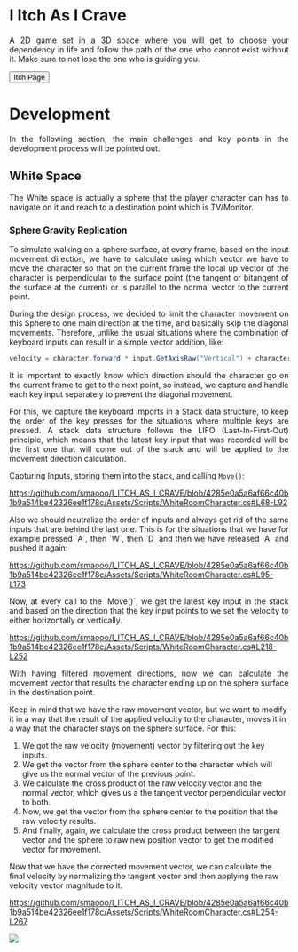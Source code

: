 # I Itch As I Crave

<p style="text-align: justify;">
A 2D game set in a 3D space where you will get to choose your dependency in life and follow the path of the one who cannot exist without it. Make sure to not lose the one who is guiding you.
</p>

<button onclick="https://chronophobia.itch.io/i-itch-as-i-crave">Itch Page</button>


# Development
<p style="text-align: justify;">
    In the following section, the main challenges and key points in the development process will be pointed out.
</p>

## White Space

<p style="text-align: justify;">
    The White space is actually a sphere that the player character can has to navigate on it and reach to a destination point which is TV/Monitor.
</p>

### Sphere Gravity Replication
<div style="text-align: justify;">
<p>
To simulate walking on a sphere surface, at every frame, based on the input movement direction, we have to calculate using which vector we have to move the character so that on the current frame the local up vector of the character is perpendicular to the surface point (the tangent or bitangent of the surface at the current) or is parallel to the normal vector to the current point.
</p>
<p>
During the design process, we decided to limit the character movement on this Sphere to one main direction at the time, and basically skip the diagonal movements.
Therefore, unlike the usual situations where the combination of keyboard inputs can result in a simple vector addition, like:
</p>

<p>

```C#
velocity = character.forward * input.GetAxisRaw("Vertical") + character.right * input.GetAxisRaw("Horizontal");
```
</p>
<p>
It is important to exactly know which direction should the character go on the current frame to get to the next point, so instead, we capture and handle each key input separately to prevent the diagonal movement.
</p>
<p>
For this, we capture the keyboard imports in a Stack data structure, to keep the order of the key presses for the situations where multiple keys are pressed. A stack data structure follows the LIFO (Last-In-First-Out) principle, which means that the latest key input that was recorded will be the first one that will come out of the stack and will be applied to the movement direction calculation.
</p>
    
</div>

Capturing Inputs, storing them into the stack, and calling `Move()`:

https://github.com/smaooo/I_ITCH_AS_I_CRAVE/blob/4285e0a5a6af66c40b1b9a514be42326ee1f178c/Assets/Scripts/WhiteRoomCharacter.cs#L68-L92

<p style="text-align: justify;">
Also we should neutralize the order of inputs and always get rid of the same inputs that are behind the last one. This is for the situations that we have for example pressed `A`, then `W`, then `D` and then we have released `A` and pushed it again:
</p>

https://github.com/smaooo/I_ITCH_AS_I_CRAVE/blob/4285e0a5a6af66c40b1b9a514be42326ee1f178c/Assets/Scripts/WhiteRoomCharacter.cs#L95-L173

<p style="text-align: justify;">
Now, at every call to the `Move()`, we get the latest key input in the stack and based on the direction that the key input points to we set the velocity to either horizontally or vertically.
</p>

https://github.com/smaooo/I_ITCH_AS_I_CRAVE/blob/4285e0a5a6af66c40b1b9a514be42326ee1f178c/Assets/Scripts/WhiteRoomCharacter.cs#L218-L252

<p style="text-align: justify;">
With having filtered movement directions, now we can calculate the movement vector that results the character ending up on the sphere surface in the destination point.

Keep in mind that we have the raw movement vector, but we want to modify it in a way that the result of the applied velocity to the character, moves it in a way that the character stays on the sphere surface. For this:
1. We got the raw velocity (movement) vector by filtering out the key inputs.
2. We get the vector from the sphere center to the character which will give us the normal vector of the previous point.
3. We calculate the cross product of the raw velocity vector and the normal vector, which gives us a the tangent vector perpendicular vector to both.
4. Now, we get the vector from the sphere center to the position that the raw velocity results.
5. And finally, again, we calculate the cross product between the tangent vector and the sphere to raw new position vector to get the modified vector for movement.

Now that we have the corrected movement vector, we can calculate the final velocity by normalizing the tangent vector and then applying the raw velocity vector magnitude to it.
</p>

https://github.com/smaooo/I_ITCH_AS_I_CRAVE/blob/4285e0a5a6af66c40b1b9a514be42326ee1f178c/Assets/Scripts/WhiteRoomCharacter.cs#L254-L267


<img src="./.github/velocityModification.gif">